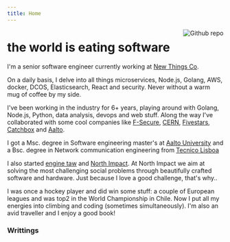 ```yaml
---
title: Home
---
```


[<img src="https://www.gpestana.com/static/hackerman.jpg" style="max-width:40%;min-width:10%;float:right;" alt="Github repo" />](https://github.com/gpestana/)

# the world is eating software

I'm a senior software engineer currently working at [New Things Co](https://newthings.co).

On a daily basis, I delve into all things microservices, Node.js, Golang, AWS, docker, DCOS, Elasticsearch, React and security. Never without a warm mug of coffee by my side.

I've been working in the industry for 6+ years, playing around with Golang, Node.js, Python, data analysis, devops and web stuff. Along the way I've collaborated with some cool companies like [F-Secure](https://f-secure.com), [CERN](https://home.cern/), [Fivestars](http://www.fivestars.com/), [Catchbox](https://getcatchbox.com/) and [Aalto](http://www.aalto.fi/en/). 

I got a Msc. degree in Software engineering master's at <a href="http://www.aalto.fi/en/" target="_blank">Aalto University</a>
and a Bsc. degree in Network communication engineering from <a href="https://tecnico.ulisboa.pt/en/" target="_blank">Tecnico Lisboa</a> 

I also started  <a href="https://enginetaw.com" target="_blank">engine taw</a>
and <a href="http://northimpact.com" target="_blank">North Impact</a>. 
At North Impact we aim at solving the most challenging social problems 
through beautifully crafted software and hardware. Just because I love a
good challenge, that's why..

I was once a hockey player and did win some stuff: a couple of European 
leagues and was top2 in the World Championship in Chile. Now I put all 
my energies into climbing and coding (sometimes simultaneously). I'm 
also an avid traveller and I enjoy a good book!

### Writtings
